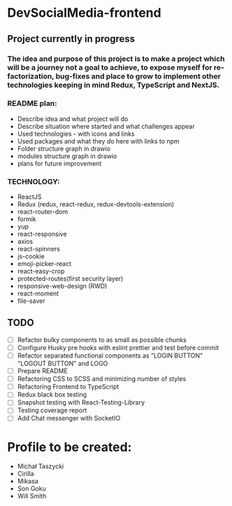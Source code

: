 # DevSocialMedia-frontend

## Project currently in progress

### The idea and purpose of this project is to make a project which will be a journey not a goal to achieve,  to expose myself for re-factorization, bug-fixes and place to grow to implement other technologies keeping in mind Redux, TypeScript and NextJS.

### README plan:
- Describe idea and what project will do
- Describe situation where started and what challenges appear
- Used technologies - with icons and links
- Used packages and what they do here with links to npm
- Folder structure graph in drawio
- modules structure graph in drawio
- plans for future improvement

### TECHNOLOGY:
- ReactJS
- Redux (redux, react-redux, redux-devtools-extension)
- react-router-dom
- formik
- yup
- react-responsive
- axios
- react-spinners
- js-cookie
- emoji-picker-react
- react-easy-crop
- protected-routes(first security layer)
- responsive-web-design (RWD)
- react-moment
- file-saver


## TODO
- [ ] Refactor bulky components to as small as possible chunks
- [ ] Configure Husky pre hooks with eslint prettier and test before commit
- [ ] Refactor separated functional components as "LOGIN BUTTON" "LOGOUT BUTTON" and LOGO
- [ ] Prepare README
- [ ] Refactoring CSS to SCSS and minimizing number of styles
- [ ] Refactoring Frontend to TypeScript
- [ ] Redux black box testing
- [ ] Snapshot testing with React-Testing-Library
- [ ] Testing coverage report
- [ ] Add Chat messenger with SocketIO

# Profile to be created:
- Michał Taszycki
- Cirilla
- Mikasa
- Son Goku
- Will Smith